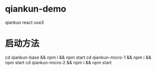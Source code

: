 # qiankun-demo
qiankun    react   vue3
# 启动方法
cd  qiankun-base && npm i && npm start
cd  qiankun-micro-1 && npm i && npm start
cd  qiankun-micro-2 && npm i && npm start
